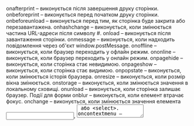 onafterprint – виконується після завершення друку сторінки.
onbeforeprint – виконується перед початком друку сторінки.
onbeforeunload – виконується перед тим, як сторінка буде закрита або перезавантажена.
onhashchange – виконується, коли змінюється частина URL-адреси після символу #.
onload – виконується після завантаження сторінки.
onmessage – виконується, коли надходить повідомлення через об'єкт window.postMessage.
onoffline – виконується, коли браузер переходить у офлайн режим.
ononline – виконується, коли браузер переходить у онлайн режим.
onpagehide – виконується, коли сторінка стає невидимою.
onpageshow – виконується, коли сторінка стає видимою.
onpopstate – виконується, коли змінюється історія браузера.
onresize – виконується, коли розмір вікна змінюється.
onstorage – виконується, коли змінюється значення в локальному сховищі.
onunload – виконується, коли сторінка залишає браузер.
Події для форми
onblur – виконується, коли елемент втрачає фокус.
onchange – виконується, коли змінюється значення елемента <input>, <textarea> або <select>.
oncontextmenu – виконується, коли викликається контекстне меню.
onfocus – виконується, коли елемент отримує фокус.
oninput – виконується при введенні даних в елемент.
oninvalid – виконується, коли елемент не проходить валідацію.
onreset – виконується при скиданні форми.
onsearch – виконується, коли виконується пошук в елементі <input type="search">.
onselect – виконується, коли користувач виділяє текст.
onsubmit – виконується, коли форма відправляється.
Події для клавіатури
onkeydown – виконується, коли клавіша натиснута.
onkeypress – виконується, коли клавіша натиснута і утримується.
onkeyup – виконується, коли клавіша відпущена.
Події для миші
onclick – виконується, коли користувач клацає на елементі.
ondblclick – виконується, коли користувач двічі клацає на елементі.
onmousedown – виконується, коли натискається кнопка миші.
onmousemove – виконується, коли миша рухається над елементом.
onmouseout – виконується, коли миша залишає елемент.
onmouseover – виконується, коли миша наводиться на елемент.
onmouseup – виконується, коли кнопка миші відпускається.
onwheel – виконується, коли миша обертає колесо прокрутки.
Події для Drag and Drop
ondrag – виконується при перетягуванні елемента.
ondragend – виконується, коли перетягування закінчується.
ondragenter – виконується, коли перетягуваний елемент входить в зону дропу.
ondragleave – виконується, коли перетягуваний елемент залишає зону дропу.
ondragover – виконується, коли перетягуваний елемент знаходиться над зоною дропу.
ondragstart – виконується, коли починається перетягування елемента.
ondrop – виконується, коли перетягуваний елемент відпускається в зоні дропу.
Інші події
onabort – виконується, коли завантаження медіа скасовується.
oncanplay – виконується, коли медіа може почати відтворюватись, але, можливо, ще потрібно більше даних.
oncanplaythrough – виконується, коли медіа може бути відтворено повністю без зупинок для буферизації.
ondurationchange – виконується, коли змінюється тривалість медіа.
onemptied – виконується, коли медіа стає порожнім.
onended – виконується, коли відтворення медіа закінчується.
onerror – виконується, коли виникає помилка.
onloadeddata – виконується, коли завантажуються дані медіа.
onloadedmetadata – виконується, коли завантажуються метадані медіа.
onloadstart – виконується, коли починається завантаження медіа.
onpause – виконується, коли відтворення медіа призупиняється.
onplay – виконується, коли відтворення медіа починається.
onplaying – виконується, коли відтворення медіа відновлюється після паузи або буферизації.
onprogress – виконується під час завантаження медіа.
onratechange – виконується, коли змінюється швидкість відтворення медіа.
onseeked – виконується, коли завершено перемотування медіа.
onseeking – виконується, коли починається перемотування медіа.
onstalled – виконується, коли завантаження медіа призупиняється через помилку.
onsuspend – виконується, коли завантаження медіа призупиняється.
ontimeupdate – виконується, коли змінюється положення відтворення медіа.
onvolumechange – виконується, коли змінюється гучність медіа.
onwaiting – виконується, коли медіа очікує на буферизацію.
Це далеко не всі події, але вони охоплюють основні типи, з якими мо